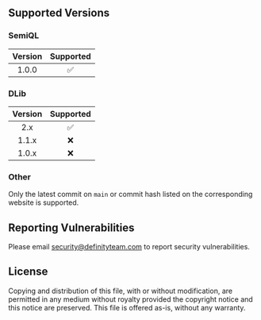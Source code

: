 ## Supported Versions
### SemiQL
| Version | Supported          |
|:-------:|:------------------:|
| 1.0.0   | :white_check_mark: |

### DLib
| Version | Supported          |
|:-------:|:------------------:|
| 2.x     | :white_check_mark: |
| 1.1.x   | :x:                |
| 1.0.x   | :x:                |

### Other
Only the latest commit on `main` or commit hash listed on the corresponding website is supported.

## Reporting Vulnerabilities
Please email [security@definityteam.com](mailto:security@definityteam.com) to report security vulnerabilities.

## License
Copying and distribution of this file, with or without modification, are permitted in any medium without royalty provided the copyright notice and this notice are preserved. This file is offered as-is, without any warranty.
